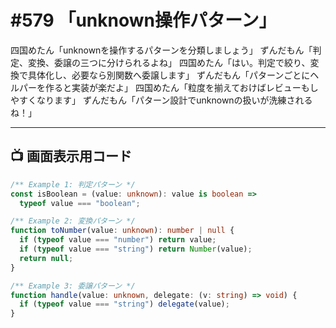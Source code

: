# #579 「unknown操作パターン」

四国めたん「unknownを操作するパターンを分類しましょう」
ずんだもん「判定、変換、委譲の三つに分けられるよね」
四国めたん「はい。判定で絞り、変換で具体化し、必要なら別関数へ委譲します」
ずんだもん「パターンごとにヘルパーを作ると実装が楽だよ」
四国めたん「粒度を揃えておけばレビューもしやすくなります」
ずんだもん「パターン設計でunknownの扱いが洗練されるね！」

---

## 📺 画面表示用コード

```typescript
/** Example 1: 判定パターン */
const isBoolean = (value: unknown): value is boolean =>
  typeof value === "boolean";

/** Example 2: 変換パターン */
function toNumber(value: unknown): number | null {
  if (typeof value === "number") return value;
  if (typeof value === "string") return Number(value);
  return null;
}

/** Example 3: 委譲パターン */
function handle(value: unknown, delegate: (v: string) => void) {
  if (typeof value === "string") delegate(value);
}
```
